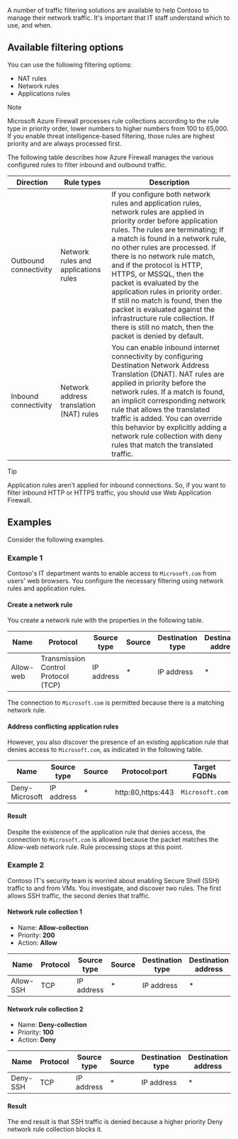 
A number of traffic filtering solutions are available to help Contoso to manage their network traffic. It's important that IT staff understand which to use, and when. 

## Available filtering options

You can use the following filtering options:

- NAT rules
- Network rules
- Applications rules

> [!NOTE] 
> Microsoft Azure Firewall processes rule collections according to the rule type in priority order, lower numbers to higher numbers from 100 to 65,000. If you enable threat intelligence-based filtering, those rules are highest priority and are always processed first.

The following table describes how Azure Firewall manages the various configured rules to filter inbound and outbound traffic.

|Direction|Rule types| Description|
|----|----|----|
|Outbound connectivity|Network rules and applications rules|If you configure both network rules and application rules, network rules are applied in priority order before application rules. The rules are terminating; If a match is found in a network rule, no other rules are processed. If there is no network rule match, and if the protocol is HTTP, HTTPS, or MSSQL, then the packet is evaluated by the application rules in priority order. If still no match is found, then the packet is evaluated against the infrastructure rule collection. If there is still no match, then the packet is denied by default.|
|Inbound connectivity|Network address translation (NAT) rules|You can enable inbound internet connectivity by configuring Destination Network Address Translation (DNAT). NAT rules are applied in priority before the network rules. If a match is found, an implicit corresponding network rule that allows the translated traffic is added. You can override this behavior by explicitly adding a network rule collection with deny rules that match the translated traffic.|

> [!TIP] 
> Application rules aren't applied for inbound connections. So, if you want to filter inbound HTTP or HTTPS traffic, you should use Web Application Firewall.

## Examples

Consider the following examples.

### Example 1

Contoso's IT department wants to enable access to `Microsoft.com` from users' web browsers. You configure the necessary filtering using network rules and application rules.

#### Create a network rule 


You create a network rule with the properties in the following table.

|Name|Protocol|Source type|Source|Destination type|Destination address|Destination ports|Action|
|----|----|----|----|----|----|----|----|
|Allow-web|Transmission Control Protocol (TCP)|IP address| * |IP address| * |80, 443|Allow|

The connection to `Microsoft.com` is permitted because there is a matching network rule.

#### Address conflicting application rules 


However, you also discover the presence of an existing application rule that denies access to `Microsoft.com`, as indicated in the following table.

|Name|Source type|Source|Protocol:port|Target FQDNs|Action|
|----|----|----|----|----|----|
|Deny-Microsoft|IP address| * |http:80,https:443|`Microsoft.com`|Deny|

#### Result

Despite the existence of the application rule that denies access, the connection to `Microsoft.com` is allowed because the packet matches the Allow-web network rule. Rule processing stops at this point.

### Example 2

Contoso IT's security team is worried about enabling Secure Shell (SSH) traffic to and from VMs. You investigate, and discover two rules. The first allows SSH traffic, the second denies that traffic.

#### Network rule collection 1

- Name: **Allow-collection**
- Priority: **200**
- Action: **Allow**

|Name|Protocol|Source type|Source|Destination type|Destination address|Destination ports|Action|
|----|----|----|----|----|----|----|----|
|Allow-SSH|TCP|IP address| * | IP address | * |22|Allow|

#### Network rule collection 2

- Name: **Deny-collection**
- Priority: **100**
- Action: **Deny**

|Name|Protocol|Source type|Source|Destination type|Destination address|Destination ports|Action|
|----|----|----|----|----|----|----|----|
|Deny-SSH|TCP|IP address| * | IP address | * |22|Deny|

#### Result

The end result is that SSH traffic is denied because a higher priority Deny network rule collection blocks it.

